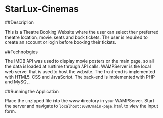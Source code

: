 # StarLux-Cinemas

##Description

This is a Theatre Booking Website where the user can select their preferred theatre location, movie, seats and book tickets. The user is required to create an account or login before booking their tickets.

##Technologies

The IMDB API was used to display movie posters on the main page, so all the data is loaded at runtime through API calls. WAMPServer is the local web server that is used to host the website. The front-end is implemented with HTML5, CSS and JavaScript. The back-end is implemented with PHP and MySQL.

##Running the Application

Place the unzipped file into the www directory in your WAMPServer. Start the server and navigate to `localhost:8080/main-page.html` to view the input form.
